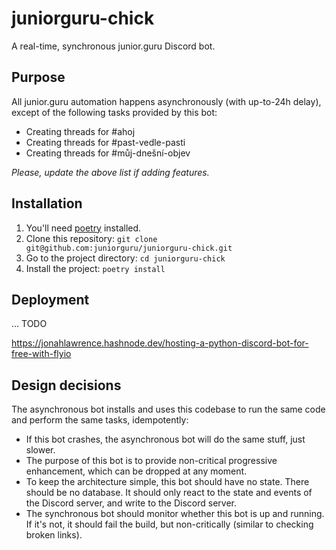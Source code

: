 # juniorguru-chick

A real-time, synchronous junior.guru Discord bot.

## Purpose

All junior.guru automation happens asynchronously (with up-to-24h delay), except of the following tasks provided by this bot:

- Creating threads for #ahoj
- Creating threads for #past-vedle-pasti
- Creating threads for #můj-dnešní-objev

_Please, update the above list if adding features._

## Installation

1. You'll need [poetry](https://python-poetry.org/) installed.
2. Clone this repository: `git clone git@github.com:juniorguru/juniorguru-chick.git`
3. Go to the project directory: `cd juniorguru-chick`
4. Install the project: `poetry install`

## Deployment

... TODO

https://jonahlawrence.hashnode.dev/hosting-a-python-discord-bot-for-free-with-flyio

## Design decisions

The asynchronous bot installs and uses this codebase to run the same code and perform the same tasks, idempotently:

- If this bot crashes, the asynchronous bot will do the same stuff, just slower.
- The purpose of this bot is to provide non-critical progressive enhancement, which can be dropped at any moment.
- To keep the architecture simple, this bot should have no state. There should be no database. It should only react to the state and events of the Discord server, and write to the Discord server.
- The synchronous bot should monitor whether this bot is up and running. If it's not, it should fail the build, but non-critically (similar to checking broken links).
